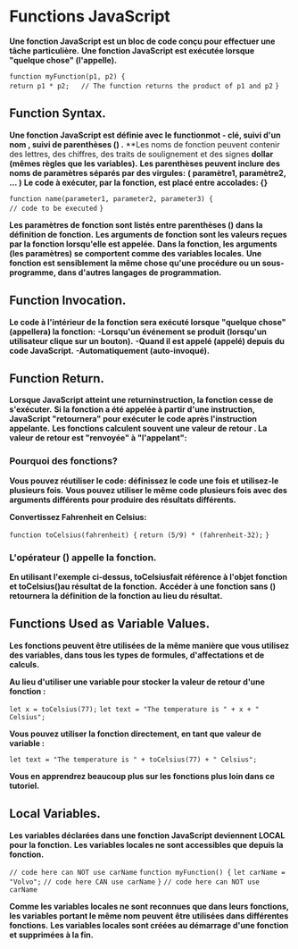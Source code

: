 # Functions JavaScript

**Une fonction JavaScript est un bloc de code conçu pour effectuer une tâche particulière.**
**Une fonction JavaScript est exécutée lorsque "quelque chose" (l'appelle).**

```function myFunction(p1, p2) {```  
  ```return p1 * p2;   // The function returns the product of p1 and p2```
```}```

## Function Syntax.

**Une fonction JavaScript est définie avec le functionmot - clé, suivi d'un nom , suivi de parenthèses () .**
**Les noms de fonction peuvent contenir des lettres, des chiffres, des traits de soulignement et des signes **dollar (mêmes règles que les variables).**
**Les parenthèses peuvent inclure des noms de paramètres séparés par des virgules:**
**( paramètre1, paramètre2, ... )**
**Le code à exécuter, par la fonction, est placé entre accolades: {}**

```function name(parameter1, parameter2, parameter3) {```  
  ```// code to be executed```
```}```  

**Les paramètres de fonction sont listés entre parenthèses () dans la définition de fonction.**
**Les arguments de fonction sont les valeurs reçues par la fonction lorsqu'elle est appelée.**
**Dans la fonction, les arguments (les paramètres) se comportent comme des variables locales.**
**Une fonction est sensiblement la même chose qu'une procédure ou un sous-programme, dans d'autres langages de programmation.**

## Function Invocation.

**Le code à l'intérieur de la fonction sera exécuté lorsque "quelque chose" (appellera) la fonction:**
 **-Lorsqu'un événement se produit (lorsqu'un utilisateur clique sur un bouton).**
 **-Quand il est appelé (appelé) depuis du code JavaScript.**
 **-Automatiquement (auto-invoqué).**

## Function Return.

**Lorsque JavaScript atteint une returninstruction, la fonction cesse de s'exécuter.**
**Si la fonction a été appelée à partir d'une instruction, JavaScript "retournera" pour exécuter le code après l'instruction appelante.**
**Les fonctions calculent souvent une valeur de retour . La valeur de retour est "renvoyée" à "l'appelant":**

### Pourquoi des fonctions?
**Vous pouvez réutiliser le code: définissez le code une fois et utilisez-le plusieurs fois.**
**Vous pouvez utiliser le même code plusieurs fois avec des arguments différents pour produire des résultats différents.**

**Convertissez Fahrenheit en Celsius:**

```function toCelsius(fahrenheit) {```
  ```return (5/9) * (fahrenheit-32);```
```}```

### L'opérateur () appelle la fonction.

**En utilisant l'exemple ci-dessus, toCelsiusfait référence à l'objet fonction et toCelsius()au résultat de la fonction.**
**Accéder à une fonction sans () retournera la définition de la fonction au lieu du résultat.**

## Functions Used as Variable Values.

**Les fonctions peuvent être utilisées de la même manière que vous utilisez des variables, dans tous les types de formules, d'affectations et de calculs.**

**Au lieu d'utiliser une variable pour stocker la valeur de retour d'une fonction :**

```let x = toCelsius(77);```
```let text = "The temperature is " + x + " Celsius";```

**Vous pouvez utiliser la fonction directement, en tant que valeur de variable :**

```let text = "The temperature is " + toCelsius(77) + " Celsius";```

**Vous en apprendrez beaucoup plus sur les fonctions plus loin dans ce tutoriel.**

## Local Variables.

**Les variables déclarées dans une fonction JavaScript deviennent LOCAL pour la fonction.**
**Les variables locales ne sont accessibles que depuis la fonction.**

```// code here can NOT use carName```
```function myFunction() {```
  ```let carName = "Volvo";```
  ```// code here CAN use carName```
```}```
```// code here can NOT use carName```

**Comme les variables locales ne sont reconnues que dans leurs fonctions, les variables portant le même nom peuvent être utilisées dans différentes fonctions.**
**Les variables locales sont créées au démarrage d'une fonction et supprimées à la fin.**